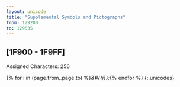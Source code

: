```yaml
---
layout: unicode
title: "Supplemental Symbols and Pictographs"
from: 129280
to: 129535
---
```


## 	[1F900 - 1F9FF]

Assigned Characters: 256

{% for i in (page.from..page.to) %}<i>&#{{i}};</i>{% endfor %}
{:.unicodes}
